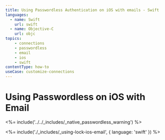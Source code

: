 ```yaml
---
title: Using Passwordless Authentication on iOS with emails - Swift
languages:
  - name: Swift
    url: swift
  - name: Objective-C
    url: objc
topics:
    - connections
    - passwordless
    - email
    - ios
    - swift
contentType: how-to
useCase: customize-connections
---
```

# Using Passwordless on iOS with Email

<!-- markdownlint-disable -->

<%= include('../../_includes/_native_passwordless_warning') %>

<%= include('./_includes/_using-lock-ios-email', { language: 'swift' }) %>
